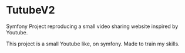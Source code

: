 # TutubeV2
Symfony Project reproducing a small video sharing website inspired by Youtube.

This project is a small Youtube like, on symfony. Made to train my skills.


